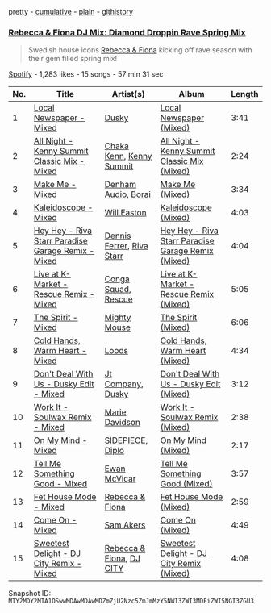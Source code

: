 pretty - [cumulative](/playlists/cumulative/37i9dQZF1DXa4bGuyvrKl5.md) - [plain](/playlists/plain/37i9dQZF1DXa4bGuyvrKl5) - [githistory](https://github.githistory.xyz/mackorone/spotify-playlist-archive/blob/main/playlists/plain/37i9dQZF1DXa4bGuyvrKl5)

### [Rebecca & Fiona DJ Mix: Diamond Droppin Rave Spring Mix ](https://open.spotify.com/playlist/37i9dQZF1DXa4bGuyvrKl5)

> Swedish house icons <a href="spotify:artist:6rgEPiKjowlMKZC1DF6W75">Rebecca & Fiona</a> kicking off rave season with their gem filled spring mix!

[Spotify](https://open.spotify.com/user/spotify) - 1,283 likes - 15 songs - 57 min 31 sec

| No. | Title | Artist(s) | Album | Length |
|---|---|---|---|---|
| 1 | [Local Newspaper \- Mixed](https://open.spotify.com/track/3JgaSgkMSXwdf9MsM8wD9X) | [Dusky](https://open.spotify.com/artist/5gqoUf9vKKv96b1c0GBKwu) | [Local Newspaper \(Mixed\)](https://open.spotify.com/album/1A7mKkVnLDdfK8mQXoT6RD) | 3:41 |
| 2 | [All Night \- Kenny Summit Classic Mix \- Mixed](https://open.spotify.com/track/02gwPA6SD8wMyjGPIhWzIf) | [Chaka Kenn](https://open.spotify.com/artist/02gyom5ZGtTA1nHeBMIX3a), [Kenny Summit](https://open.spotify.com/artist/5ym4nlRGhF2l1gJE0dv77O) | [All Night \- Kenny Summit Classic Mix \(Mixed\)](https://open.spotify.com/album/1GACUjNQm3mGGJ0J5M31I4) | 2:24 |
| 3 | [Make Me \- Mixed](https://open.spotify.com/track/7EVZACrGhiWqBuZUan1vUs) | [Denham Audio](https://open.spotify.com/artist/2gyrzIEBDddx6GsW60DnW1), [Borai](https://open.spotify.com/artist/5H8NL83Hl16bYRy4LCqriO) | [Make Me \(Mixed\)](https://open.spotify.com/album/3TBrWoSrenee0m1kl6CuJY) | 3:34 |
| 4 | [Kaleidoscope \- Mixed](https://open.spotify.com/track/0QZfoiPkdTyPtSqCfOVTLr) | [Will Easton](https://open.spotify.com/artist/2kPAmoZKlDB8ktz6SFPsLW) | [Kaleidoscope \(Mixed\)](https://open.spotify.com/album/35ImnGmiohoPJ58XIEj12w) | 4:03 |
| 5 | [Hey Hey \- Riva Starr Paradise Garage Remix \- Mixed](https://open.spotify.com/track/5lFFId6cGPg3db4gSbz3rN) | [Dennis Ferrer](https://open.spotify.com/artist/0MGTHZpAGf7isSfw8yMIoi), [Riva Starr](https://open.spotify.com/artist/1TRFAJu3Cw64APToZaGk9D) | [Hey Hey \- Riva Starr Paradise Garage Remix \(Mixed\)](https://open.spotify.com/album/6tOCtqPhdMJ376NmOSA2no) | 4:04 |
| 6 | [Live at K\-Market \- Rescue Remix \- Mixed](https://open.spotify.com/track/5Sha6qkVWumS9TlouXyZkq) | [Conga Squad](https://open.spotify.com/artist/5aUIPdoeRAoDLRp4y3oA4s), [Rescue](https://open.spotify.com/artist/1GVjMZ1m9HUdFrUwchuadj) | [Live at K\-Market \- Rescue Remix \(Mixed\)](https://open.spotify.com/album/4JQSKDNVcbqIlr0P6NrV3f) | 5:05 |
| 7 | [The Spirit \- Mixed](https://open.spotify.com/track/26azSPMoA04fXjKZ9QCWJN) | [Mighty Mouse](https://open.spotify.com/artist/7L2YO3SQWLLDsYkpv0Ju4K) | [The Spirit \(Mixed\)](https://open.spotify.com/album/36skNJP9IYHTpSOnykbA3Q) | 6:06 |
| 8 | [Cold Hands, Warm Heart \- Mixed](https://open.spotify.com/track/7LLPH8iYKOTxkOS3EL3FWe) | [Loods](https://open.spotify.com/artist/1uF7AFfGahplhiaHEy9NNl) | [Cold Hands, Warm Heart \(Mixed\)](https://open.spotify.com/album/7DVDSRsHBuSfv6vqwsvZAp) | 4:34 |
| 9 | [Don't Deal With Us \- Dusky Edit \- Mixed](https://open.spotify.com/track/1bBY9xUhIa8ka9ZxubqS4b) | [Jt Company](https://open.spotify.com/artist/03QXzMZPP4vJXqhPDYJ9fh), [Dusky](https://open.spotify.com/artist/5gqoUf9vKKv96b1c0GBKwu) | [Don't Deal With Us \- Dusky Edit \(Mixed\)](https://open.spotify.com/album/6mvxgNQuApwXQewSq2HH9o) | 3:12 |
| 10 | [Work It \- Soulwax Remix \- Mixed](https://open.spotify.com/track/09TVtA9fPa0jLJqQ1XdFAY) | [Marie Davidson](https://open.spotify.com/artist/7xJVICbAWizNBKBD3mRWjF) | [Work It \- Soulwax Remix \(Mixed\)](https://open.spotify.com/album/6xo2o0orlV7C7vfFamE83c) | 2:38 |
| 11 | [On My Mind \- Mixed](https://open.spotify.com/track/1JtX0q1ssnTqBa5uhWzyWG) | [SIDEPIECE](https://open.spotify.com/artist/5czbzNZZfWpyFgZyfT3Mkk), [Diplo](https://open.spotify.com/artist/5fMUXHkw8R8eOP2RNVYEZX) | [On My Mind \(Mixed\)](https://open.spotify.com/album/0FOilUTNNhhoms3lKs2mVy) | 2:17 |
| 12 | [Tell Me Something Good \- Mixed](https://open.spotify.com/track/1WbGQJrIv5XQXS2nHuurSe) | [Ewan McVicar](https://open.spotify.com/artist/4d2NUjh9ZrzG1ZZdhpSDKH) | [Tell Me Something Good \(Mixed\)](https://open.spotify.com/album/3fAROdZSAuyTBd5CikWj9K) | 3:57 |
| 13 | [Fet House Mode \- Mixed](https://open.spotify.com/track/2NS0uOuplskN13lLBaS0fh) | [Rebecca & Fiona](https://open.spotify.com/artist/6rgEPiKjowlMKZC1DF6W75) | [Fet House Mode \(Mixed\)](https://open.spotify.com/album/2SUaaPRR8JSfzpRdwiIjKK) | 2:59 |
| 14 | [Come On \- Mixed](https://open.spotify.com/track/70whn106RAuxCd949WV8gw) | [Sam Akers](https://open.spotify.com/artist/0AwujcjMYhaCJ5pyMstX4F) | [Come On \(Mixed\)](https://open.spotify.com/album/1vNiHCPpSm2DrhyBfRO8YO) | 4:49 |
| 15 | [Sweetest Delight \- DJ City Remix \- Mixed](https://open.spotify.com/track/76MKwYQhindFzqvpE20gB4) | [Rebecca & Fiona](https://open.spotify.com/artist/6rgEPiKjowlMKZC1DF6W75), [DJ CITY](https://open.spotify.com/artist/52c8wOVJiBoVy5csR9SSWj) | [Sweetest Delight \- DJ City Remix \(Mixed\)](https://open.spotify.com/album/1DVh6qIDSlQMs5TAEjMcRU) | 4:08 |

Snapshot ID: `MTY2MDY2MTA1OSwwMDAwMDAwMDZmZjU2Nzc5ZmJmMzY5NWI3ZWI3MDFiZWI5NGI3ZGU3`
